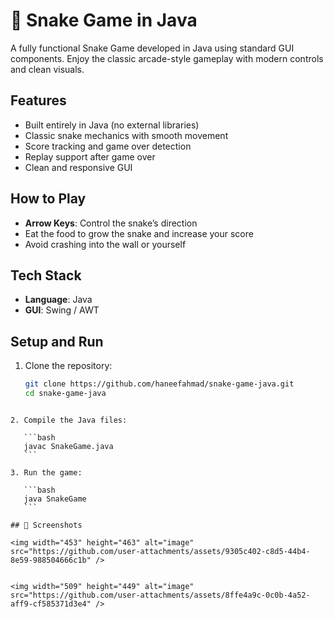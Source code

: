 # **🐍 Snake Game in Java**

A fully functional Snake Game developed in Java using standard GUI components. Enjoy the classic arcade-style gameplay with modern controls and clean visuals.

##  Features

- Built entirely in Java (no external libraries)
- Classic snake mechanics with smooth movement
- Score tracking and game over detection
- Replay support after game over
- Clean and responsive GUI

##  How to Play

- **Arrow Keys**: Control the snake’s direction
- Eat the food to grow the snake and increase your score
- Avoid crashing into the wall or yourself

##  Tech Stack

- **Language**: Java
- **GUI**: Swing / AWT

##  Setup and Run

1. Clone the repository:
   ```bash
   git clone https://github.com/haneefahmad/snake-game-java.git
   cd snake-game-java
````

2. Compile the Java files:

   ```bash
   javac SnakeGame.java
   ```

3. Run the game:

   ```bash
   java SnakeGame
   ```

## 📸 Screenshots

<img width="453" height="463" alt="image" src="https://github.com/user-attachments/assets/9305c402-c8d5-44b4-8e59-988504666c1b" />


<img width="509" height="449" alt="image" src="https://github.com/user-attachments/assets/8ffe4a9c-0c0b-4a52-aff9-cf585371d3e4" />

